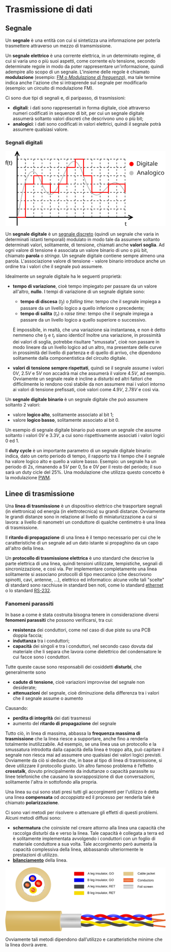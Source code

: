 # Trasmissione di dati

## Segnale

Un **segnale** è una entità con cui si sintetizza una informazione per poterla trasmettere attraverso un mezzo di tramsmissione.

Un **segnale elettrico** è una corrente elettrica, in un determinato regime, di cui si varia uno o più suoi aspetti, come corrente e/o tensione, secondo determinate regole in modo da poter rappresentare un'informazione, quindi adempire allo scopo di un segnale. L'insieme delle regole è chiamato **modulazione** (esempio: [FM o *Modulazione di frequenza*](https://it.wikipedia.org/wiki/Modulazione_di_frequenza)), ma tale termine indica anche l'azione che si intraprende sul segnale per modificarlo (esempio: un circuito di modulazione FM).

Ci sono due tipi di segnali e, di paripasso, di trasmissioni:

- **digitali**: i dati sono rappresentati in forma digitale, cioè attraverso numeri codificati in sequenze di bit, per cui un segnale digitale assumerà soltanto valori discreti che descrivono uno o più bit;
- **analogici**: i dati sono codificati in valori elettrici, quindi il segnale potrà assumere qualsiasi valore.

### Segnali digitali

![Segnale analogico e possibile trasformazione in segnale digitale](immagini/segnali_analogico_digitale.svg)

Un **segnale digitale** è un [segnale discreto](https://it.wikipedia.org/wiki/Segnale_discreto) (quindi un segnale che varia in determinati istanti temporali) modulato in modo tale da assumere soltanto determinati valori, solitamente, di tensione, chiamati anche **valori soglia**. Ad ogni valore di tensione è associata un valore binario di uno o più bit, chiamato **parola** o *stringa*. Un segnale digitale contiene sempre almeno una parola. L'associazione valore di tensione - valore binario introduce anche un ordine tra i valori che il segnale può assumere.

Idealmente un segnale digitale ha le seguenti proprietà:

- **tempo di variazione**, cioè tempo impiegato per passare da un valore all'altro, **nullo**. I tempi di variazione di un segnale digitale sono:
  - **tempo di discesa** ($t_f$) o *falling time*: tempo che il segnale impiega a passare da un livello logico a quello inferiore o precedente;
  - **tempo di salita** ($t_r$) o *raise time*: tempo che il segnale impiega a passare da un livello logico a quello superiore o successivo.

  È impossibile, in realtà, che una variazione sia instantanea, e non è detto nemmeno che $t_f$ e $t_r$ siano identici! Inoltre una variazione, in prossimità dei valori di soglia, potrebbe risultare "smussata", cioè non passare in modo lineare da un livello logico ad un altro, ma presentare delle curve in prossimità del livello di partenza e di quello di arrivo, che dipendono solitamente dalla componentistica del circuito digitale.

- **valori di tensione sempre rispettati**, quindi se il segnale assume i valori $0V$, $2.5V$ e $5V$ non accadrà mai che assumerà il valore $4.5V$, ad esempio. Ovviamente un segnale reale è incline a disturbi ed altri fattori che difficilmente lo rendono così stabile da non assumere mai i valori intorno ai valori di tensione prefissati, cioè valori come $4.9V$, $2.78V$ e così via.

Un **segnale digitale binario** è un segnale digitale che può assumere soltanto 2 valori:

- valore **logico alto**, solitamente associato al bit $1$;
- valore **logico basso**, solitamente associato al bit $0$.

Un esempio di segnale digitale binario può essere un segnale che assume soltanto i valori $0V$ e $3.3V$, a cui sono rispettivamente associati i valori logici $0$ ed $1$.

Il **duty cycle** è un importante parametro di un segnale digitale binario: indica, dato un certo periodo di tempo, il rapporto tra il tempo che il segnale ha valore logico alto e quello a valore basso. Esempio: un segnale ha un periodo di $2s$, rimanendo a $5V$ per $0,5s$ e $0V$ per il resto del periodo; il suo sarà un duty cicle del $25\%$. Una modulazione che utilizza questo concetto è la modulazione [PWM](https://it.wikipedia.org/wiki/Pulse-width_modulation).

## Linee di trasmissione

Una **linea di trasmissione** è un dispositivo elettrico che trasportare segnali (in elettronica) od energia (in elettrotecnica) su grandi distanze. Ovviamente le grandi distanze sono in relazione al livello di miniaturizzazione a cui si lavora: a livello di nanometri un conduttore di qualche centimetro è una linea di trasmissione.

Il **ritardo di propagazione** di una linea è il tempo necessario per cui che le caratteristiche di un segnale ad un dato istante si propaghino da un capo all'altro della linea.

Un **protocollo di trasmissione elettrica** è uno standard che descrive la parte elettrica di una linea, quindi tensioni utilizzate, tempistiche, segnali di sincronizzazione, e così via. Per implementare completamente una linea solitamente si associano protocolli di tipo meccanico (che descrivono spinotti, cavi, antenne, ...), elettrico ed informatico: alcune volte tali "scelte" di standard sono racchiuse in standard ben noti, come lo standard [ethernet](https://it.wikipedia.org/wiki/Ethernet) o lo standard [RS-232](https://it.wikipedia.org/wiki/EIA_RS-232).

### Fanomeni parassiti

In base a come è stata costruita bisogna tenere in considerazione diversi **fenomeni parassiti** che possono verificarsi, tra cui:

- **resistenza** dei conduttori, come nel caso di due piste su una PCB doppia faccia;
- **induttanza** tra i conduttori;
- **capacità** dei singoli e tra i conduttori, nel secondo caso dovuta dal materiale che li separa che lavora come dielettrico del condensatore le cui facce sono i conduttori.

Tutte queste cause sono responsabili dei cosiddetti **disturbi**, che generalmente sono

- **cadute di tensione**, cioè variazioni improvvise del segnale non desiderate;
- **attenuazioni** del segnale, cioè diminuzione della differenza tra i valori che il segnale assume o aumento 

Causando:

- **perdita di integrità** dei dati trasmessi
- aumento del **ritardo di propagazione** del segnale

Tutto ciò, in linea di massima, abbassa la **frequenza massima di trasmissione** che la linea riesce a supportare, anche fino a renderla totalmente inutilizzabile. Ad esempio, se una linea usa un protocollo e la smussatura introdotta dalla capacità della linea è troppo alta, può capitare il segnale non riesca mai ad assumere uno qualsiasi  dei valori logici previsti. Ovviamente da ciò si deduce che, in base al tipo di linea di trasmissione, si deve utilizzare il protocollo giusto. Un altro famoso problema è l’effetto **crosstalk**, dovuto principalmente da induttanze o capacità parassite su linee telefoniche che causano la sovrapposizione di due conversazioni, solitamente l'altra in sottofondo alla propria.

Una linea su cui sono stati presi tutti gli accorgimenti per l'utilizzo è detta una linea **compensata** od *accoppiata* ed il processo per renderla tale è chiamato **polarizzazione**.

Ci sono vari metodi per risolvere o attenuare gli effetti di questi problemi. Alcuni metodi diffusi sono:

- **schermatura** che coinsiste nel creare attorno alla linea una capacità che raccolga disturbi da e verso la linea. Tale capacità è collegata a terra ed è solitamente implementata avvolgendo i conduttori con un foglio di materiale conduttore a sua volta. Tale accorgimento però aumenta la capacità complessiva della linea, abbassando ulteriormente le prestazioni di utilizzo.
- [**bilanciamento**](https://en.wikipedia.org/wiki/Balanced_line) della linea.

![Esempio di linea bilanciata e schermata](immagini/cavo_stp.svg)

Ovviamente tali metodi dipendono dall’utilizzo e caratteristiche minime che la linea dovrà avere.
